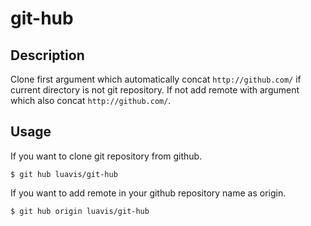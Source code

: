 # git-hub

## Description

Clone first argument which automatically concat `http://github.com/`
if current directory is not git repository.
If not add remote with argument which also concat `http://github.com/`.

## Usage

If you want to clone git repository from github.
```shell
$ git hub luavis/git-hub
```

If you want to add remote in your github repository name as origin.
```shell
$ git hub origin luavis/git-hub
```

